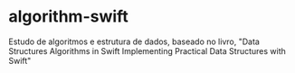 # algorithm-swift
Estudo de algoritmos e estrutura de dados, baseado no livro, "Data Structures Algorithms in Swift Implementing Practical Data Structures with Swift" 
